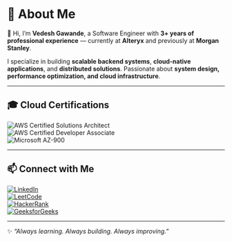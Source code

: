 # 💫 About Me  
👋 Hi, I’m **Vedesh Gawande**, a Software Engineer with **3+ years of professional experience** — currently at **Alteryx** and previously at **Morgan Stanley**.  

I specialize in building **scalable backend systems**, **cloud-native applications**, and **distributed solutions**. Passionate about **system design, performance optimization, and cloud infrastructure**.  

---

## 🎓 Cloud Certifications  

![AWS Certified Solutions Architect](https://img.shields.io/badge/AWS-Solutions%20Architect%20Associate-%23FF9900?style=for-the-badge&logo=amazonaws&logoColor=white)  
![AWS Certified Developer Associate](https://img.shields.io/badge/AWS-Developer%20Associate-%23FF9900?style=for-the-badge&logo=amazonaws&logoColor=white)  
![Microsoft AZ-900](https://img.shields.io/badge/Azure-AZ--900%20Fundamentals-%230072C6?style=for-the-badge&logo=microsoftazure&logoColor=white)  

---

## 📫 Connect with Me  

[![LinkedIn](https://img.shields.io/badge/LinkedIn-%230A66C2.svg?style=for-the-badge&logo=linkedin&logoColor=white)](https://www.linkedin.com/in/vedesh95)  
[![LeetCode](https://img.shields.io/badge/LeetCode-%23FFA116.svg?style=for-the-badge&logo=leetcode&logoColor=white)](https://leetcode.com/vedesh95)  
[![HackerRank](https://img.shields.io/badge/HackerRank-%232EC866.svg?style=for-the-badge&logo=hackerrank&logoColor=white)](https://www.hackerrank.com/vedesh95)  
[![GeeksforGeeks](https://img.shields.io/badge/GeeksforGeeks-%2300A96E.svg?style=for-the-badge&logo=geeksforgeeks&logoColor=white)](https://auth.geeksforgeeks.org/user/vedesh95)  

---

✨ _“Always learning. Always building. Always improving.”_  
